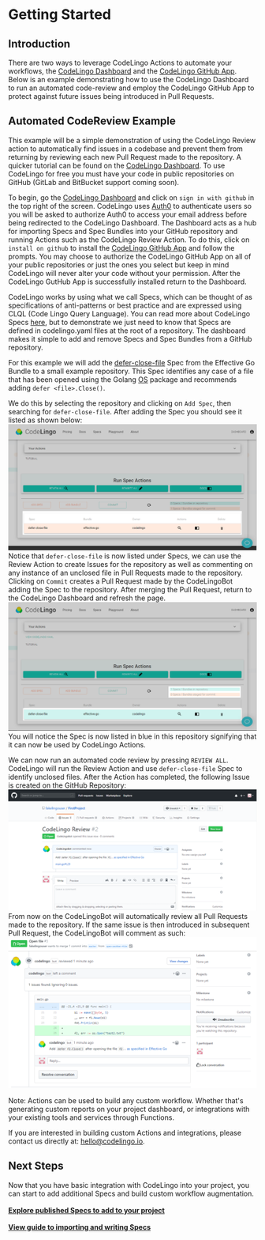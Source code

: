 # Getting Started

## Introduction

There are two ways to leverage CodeLingo Actions to automate your workflows, the [CodeLingo Dashboard](https://www.codelingo.io/dashboard) and the [CodeLingo GitHub App](https://github.com/apps/codelingo). Below is an example demonstrating how to use the CodeLingo Dashboard to run an automated code-review and employ the CodeLingo GitHub App to protect against future issues being introduced in Pull Requests.

## Automated CodeReview Example

This example will be a simple demonstration of using the CodeLingo Review action to automatically find issues in a codebase and prevent them from returning by reviewing each new Pull Request made to the repository. A quicker tutorial can be found on the [CodeLingo Dashboard](https://www.codelingo.io/dashboard). To use CodeLingo for free you must have your code in public repositories on GitHub (GitLab and BitBucket support coming soon).

To begin, go the [CodeLingo Dashboard](https://www.codelingo.io/dashboard) and click on `sign in with github` in the top right of the screen. CodeLingo uses [Auth0](https://auth0.com/) to authenticate users so you will be asked to authorize Auth0 to access your email address before being redirected to the CodeLingo Dashboard. The Dashboard acts as a hub for importing Specs and Spec Bundles into your GitHub repository and running Actions such as the CodeLingo Review Action. To do this, click on `install on github` to install the [CodeLingo GitHub App](https://github.com/apps/codelingo) and follow the prompts. You may choose to authorize the CodeLingo GitHub App on all of your public repositories or just the ones you select but keep in mind CodeLingo will never alter your code without your permission. After the CodeLingo GutHub App is successfully installed return to the Dashboard.

CodeLingo works by using what we call Specs, which can be thought of as specifications of anti-patterns or best practice and are expressed using CLQL (Code Lingo Query Language). You can read more about CodeLingo Specs [here](concepts/specs.md), but to demonstrate we just need to know that Specs are defined in codelingo.yaml files at the root of a repository. The dashboard makes it simple to add and remove Specs and Spec Bundles from a GitHub repository.

For this example we will add the [defer-close-file](https://www.codelingo.io/specs/codelingo/effective-go/defer-close-file) Spec from the Effective Go Bundle to a small example repository. This Spec identifies any case of a file that has been opened using the Golang [OS](https://golang.org/pkg/os/) package and recommends adding `defer <file>.Close()`. 

We do this by selecting the repository and clicking on `Add Spec`, then searching for `defer-close-file`. After adding the Spec you should see it listed as shown below:
![Add Spec](img/add-defer.png)
Notice that `defer-close-file` is now listed under Specs, we can use the Review Action to create Issues for the repository as well as commenting on any instance of an unclosed file in Pull Requests made to the repository. Clicking on `Commit` creates a Pull Request made by the CodeLingoBot adding the Spec to the repository. After merging the Pull Request, return to the CodeLingo Dashboard and refresh the page.
![Done Adding Spec](img/done-adding-defer.png)
You will notice the Spec is now listed in blue in this repository signifying that it can now be used by CodeLingo Actions.

We can now run an automated code review by pressing `REVIEW ALL`. CodeLingo will run the Review Action and use `defer-close-file` Spec to identify unclosed files. After the Action has completed, the following Issue is created on the GitHub Repository:
![GH Issue](img/gh-issue.png)
From now on the CodeLingoBot will automatically review all Pull Requests made to the repository. If the same issue is then introduced in subsequent Pull Request, the CodeLingoBot will comment as such:
![Comment On PR](img/pr-comment.png)


Note: Actions can be used to build any custom workflow. Whether that's generating custom reports on your project dashboard, or integrations with your existing tools and services through Functions.

If you are interested in building custom Actions and integrations, please contact us directly at:
 [hello@codelingo.io](hello@codelingo.io).

## Next Steps

Now that you have basic integration with CodeLingo into your project, you can start to add additional Specs and build custom workflow augmentation.
<br/><br/>
**[Explore published Specs to add to your project](https://www.codelingo.io/specs)**
<br/><br/>
**[View guide to importing and writing Specs](https://www.codelingo.io/docs/concepts/specs/)**
